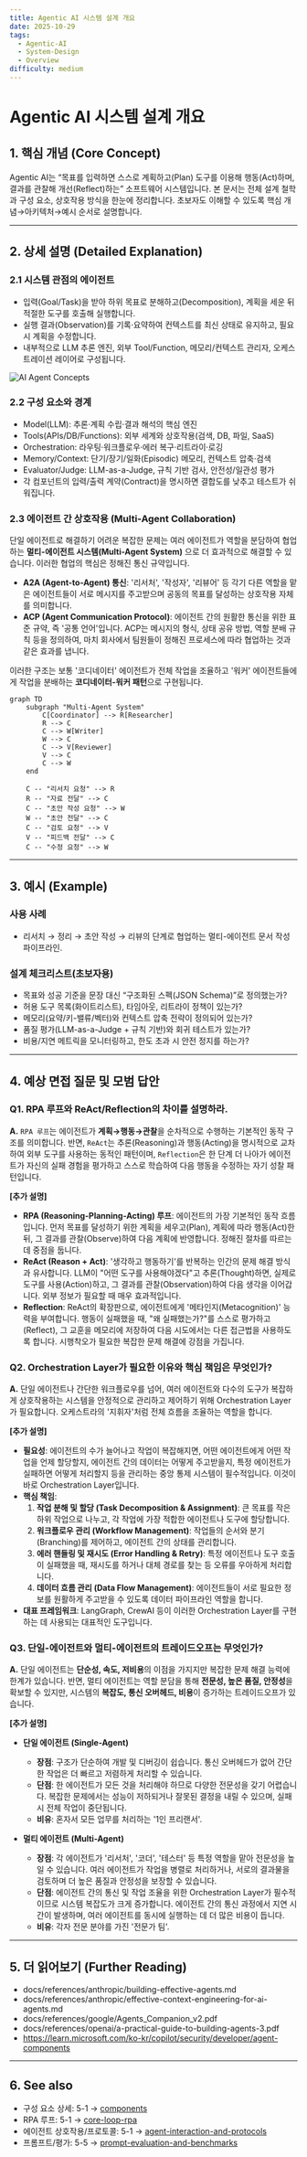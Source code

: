 ```yaml
---
title: Agentic AI 시스템 설계 개요
date: 2025-10-29
tags:
  - Agentic-AI
  - System-Design
  - Overview
difficulty: medium
---
```


# Agentic AI 시스템 설계 개요

## 1. 핵심 개념 (Core Concept)

Agentic AI는 “목표를 입력하면 스스로 계획하고(Plan) 도구를 이용해 행동(Act)하며, 결과를 관찰해 개선(Reflect)하는” 소프트웨어 시스템입니다. 본 문서는 전체 설계 철학과 구성 요소, 상호작용 방식을 한눈에 정리합니다. 초보자도 이해할 수 있도록 핵심 개념→아키텍처→예시 순서로 설명합니다.

______________________________________________________________________

## 2. 상세 설명 (Detailed Explanation)

### 2.1 시스템 관점의 에이전트

- 입력(Goal/Task)을 받아 하위 목표로 분해하고(Decomposition), 계획을 세운 뒤 적절한 도구를 호출해 실행합니다.
- 실행 결과(Observation)를 기록·요약하여 컨텍스트를 최신 상태로 유지하고, 필요 시 계획을 수정합니다.
- 내부적으로 LLM 추론 엔진, 외부 Tool/Function, 메모리/컨텍스트 관리자, 오케스트레이션 레이어로 구성됩니다.

![AI Agent Concepts](../../images/agent-components-new.png)

### 2.2 구성 요소와 경계

- Model(LLM): 추론·계획 수립·결과 해석의 핵심 엔진
- Tools(APIs/DB/Functions): 외부 세계와 상호작용(검색, DB, 파일, SaaS)
- Orchestration: 라우팅·워크플로우·에러 복구·리트라이·로깅
- Memory/Context: 단기/장기/일화(Episodic) 메모리, 컨텍스트 압축·검색
- Evaluator/Judge: LLM-as-a-Judge, 규칙 기반 검사, 안전성/일관성 평가
- 각 컴포넌트의 입력/출력 계약(Contract)을 명시하면 결합도를 낮추고 테스트가 쉬워집니다.

### 2.3 에이전트 간 상호작용 (Multi-Agent Collaboration)

단일 에이전트로 해결하기 어려운 복잡한 문제는 여러 에이전트가 역할을 분담하여 협업하는 **멀티-에이전트 시스템(Multi-Agent System)** 으로 더 효과적으로 해결할 수 있습니다. 이러한 협업의 핵심은 정해진 통신 규약입니다.

- **A2A (Agent-to-Agent) 통신**: '리서처', '작성자', '리뷰어' 등 각기 다른 역할을 맡은 에이전트들이 서로 메시지를 주고받으며 공동의 목표를 달성하는 상호작용 자체를 의미합니다.
- **ACP (Agent Communication Protocol)**: 에이전트 간의 원활한 통신을 위한 표준 규약, 즉 '공통 언어'입니다. ACP는 메시지의 형식, 상태 공유 방법, 역할 분배 규칙 등을 정의하여, 마치 회사에서 팀원들이 정해진 프로세스에 따라 협업하는 것과 같은 효과를 냅니다.

이러한 구조는 보통 '코디네이터' 에이전트가 전체 작업을 조율하고 '워커' 에이전트들에게 작업을 분배하는 **코디네이터-워커 패턴**으로 구현됩니다.

```mermaid
graph TD
    subgraph "Multi-Agent System"
        C[Coordinator] --> R[Researcher]
        R --> C
        C --> W[Writer]
        W --> C
        C --> V[Reviewer]
        V --> C
        C --> W
    end

    C -- "리서치 요청" --> R
    R -- "자료 전달" --> C
    C -- "초안 작성 요청" --> W
    W -- "초안 전달" --> C
    C -- "검토 요청" --> V
    V -- "피드백 전달" --> C
    C -- "수정 요청" --> W
```

______________________________________________________________________

## 3. 예시 (Example)

### 사용 사례

- 리서치 → 정리 → 초안 작성 → 리뷰의 단계로 협업하는 멀티-에이전트 문서 작성 파이프라인.

### 설계 체크리스트(초보자용)

- 목표와 성공 기준을 문장 대신 “구조화된 스펙(JSON Schema)”로 정의했는가?
- 허용 도구 목록(화이트리스트), 타임아웃, 리트라이 정책이 있는가?
- 메모리(요약/키-밸류/벡터)와 컨텍스트 압축 전략이 정의되어 있는가?
- 품질 평가(LLM-as-a-Judge + 규칙 기반)와 회귀 테스트가 있는가?
- 비용/지연 메트릭을 모니터링하고, 한도 초과 시 안전 정지를 하는가?

______________________________________________________________________

## 4. 예상 면접 질문 및 모범 답안

### Q1. RPA 루프와 ReAct/Reflection의 차이를 설명하라.

**A.** `RPA 루프`는 에이전트가 **계획→행동→관찰**을 순차적으로 수행하는 기본적인 동작 구조를 의미합니다. 반면, `ReAct`는 추론(Reasoning)과 행동(Acting)을 명시적으로 교차하여 외부 도구를 사용하는 동적인 패턴이며, `Reflection`은 한 단계 더 나아가 에이전트가 자신의 실패 경험을 평가하고 스스로 학습하여 다음 행동을 수정하는 자기 성찰 패턴입니다.

**\[추가 설명\]**

- **RPA (Reasoning-Planning-Acting) 루프**: 에이전트의 가장 기본적인 동작 흐름입니다. 먼저 목표를 달성하기 위한 계획을 세우고(Plan), 계획에 따라 행동(Act)한 뒤, 그 결과를 관찰(Observe)하여 다음 계획에 반영합니다. 정해진 절차를 따르는 데 중점을 둡니다.
- **ReAct (Reason + Act)**: '생각하고 행동하기'를 반복하는 인간의 문제 해결 방식과 유사합니다. LLM이 "어떤 도구를 사용해야겠다"고 추론(Thought)하면, 실제로 도구를 사용(Action)하고, 그 결과를 관찰(Observation)하여 다음 생각을 이어갑니다. 외부 정보가 필요할 때 매우 효과적입니다.
- **Reflection**: ReAct의 확장판으로, 에이전트에게 '메타인지(Metacognition)' 능력을 부여합니다. 행동이 실패했을 때, "왜 실패했는가?"를 스스로 평가하고(Reflect), 그 교훈을 메모리에 저장하여 다음 시도에서는 다른 접근법을 사용하도록 합니다. 시행착오가 필요한 복잡한 문제 해결에 강점을 가집니다.

### Q2. Orchestration Layer가 필요한 이유와 핵심 책임은 무엇인가?

**A.** 단일 에이전트나 간단한 워크플로우를 넘어, 여러 에이전트와 다수의 도구가 복잡하게 상호작용하는 시스템을 안정적으로 관리하고 제어하기 위해 Orchestration Layer가 필요합니다. 오케스트라의 '지휘자'처럼 전체 흐름을 조율하는 역할을 합니다.

**\[추가 설명\]**

- **필요성**: 에이전트의 수가 늘어나고 작업이 복잡해지면, 어떤 에이전트에게 어떤 작업을 언제 할당할지, 에이전트 간의 데이터는 어떻게 주고받을지, 특정 에이전트가 실패하면 어떻게 처리할지 등을 관리하는 중앙 통제 시스템이 필수적입니다. 이것이 바로 Orchestration Layer입니다.
- **핵심 책임**:
  1. **작업 분해 및 할당 (Task Decomposition & Assignment)**: 큰 목표를 작은 하위 작업으로 나누고, 각 작업에 가장 적합한 에이전트나 도구에 할당합니다.
  1. **워크플로우 관리 (Workflow Management)**: 작업들의 순서와 분기(Branching)를 제어하고, 에이전트 간의 상태를 관리합니다.
  1. **에러 핸들링 및 재시도 (Error Handling & Retry)**: 특정 에이전트나 도구 호출이 실패했을 때, 재시도를 하거나 대체 경로를 찾는 등 오류를 우아하게 처리합니다.
  1. **데이터 흐름 관리 (Data Flow Management)**: 에이전트들이 서로 필요한 정보를 원활하게 주고받을 수 있도록 데이터 파이프라인 역할을 합니다.
- **대표 프레임워크**: LangGraph, CrewAI 등이 이러한 Orchestration Layer를 구현하는 데 사용되는 대표적인 도구입니다.

### Q3. 단일-에이전트와 멀티-에이전트의 트레이드오프는 무엇인가?

**A.** 단일 에이전트는 **단순성, 속도, 저비용**의 이점을 가지지만 복잡한 문제 해결 능력에 한계가 있습니다. 반면, 멀티 에이전트는 역할 분담을 통해 **전문성, 높은 품질, 안정성**을 확보할 수 있지만, 시스템의 **복잡도, 통신 오버헤드, 비용**이 증가하는 트레이드오프가 있습니다.

**\[추가 설명\]**

- **단일 에이전트 (Single-Agent)**

  - **장점**: 구조가 단순하여 개발 및 디버깅이 쉽습니다. 통신 오버헤드가 없어 간단한 작업은 더 빠르고 저렴하게 처리할 수 있습니다.
  - **단점**: 한 에이전트가 모든 것을 처리해야 하므로 다양한 전문성을 갖기 어렵습니다. 복잡한 문제에서는 성능이 저하되거나 잘못된 결정을 내릴 수 있으며, 실패 시 전체 작업이 중단됩니다.
  - **비유**: 혼자서 모든 업무를 처리하는 '1인 프리랜서'.

- **멀티 에이전트 (Multi-Agent)**

  - **장점**: 각 에이전트가 '리서처', '코더', '테스터' 등 특정 역할을 맡아 전문성을 높일 수 있습니다. 여러 에이전트가 작업을 병렬로 처리하거나, 서로의 결과물을 검토하며 더 높은 품질과 안정성을 보장할 수 있습니다.
  - **단점**: 에이전트 간의 통신 및 작업 조율을 위한 Orchestration Layer가 필수적이므로 시스템 복잡도가 크게 증가합니다. 에이전트 간의 통신 과정에서 지연 시간이 발생하며, 여러 에이전트를 동시에 실행하는 데 더 많은 비용이 듭니다.
  - **비유**: 각자 전문 분야를 가진 '전문가 팀'.

______________________________________________________________________

## 5. 더 읽어보기 (Further Reading)

- docs/references/anthropic/building-effective-agents.md
- docs/references/anthropic/effective-context-engineering-for-ai-agents.md
- docs/references/google/Agents_Companion_v2.pdf
- docs/references/openai/a-practical-guide-to-building-agents-3.pdf
- https://learn.microsoft.com/ko-kr/copilot/security/developer/agent-components

______________________________________________________________________

## 6. See also

- 구성 요소 상세: 5-1 → [components](./components.md)
- RPA 루프: 5-1 → [core-loop-rpa](./core-loop-rpa.md)
- 에이전트 상호작용/프로토콜: 5-1 → [agent-interaction-and-protocols](./agent-interaction-and-protocols.md)
- 프롬프트/평가: 5-5 → [prompt-evaluation-and-benchmarks](../5-5-%ED%94%84%EB%A1%AC%ED%94%84%ED%8A%B8-%EC%97%94%EC%A7%80%EB%8B%88%EC%96%B4%EB%A7%81-and-%ED%8F%89%EA%B0%80/prompt-evaluation-and-benchmarks.md)
